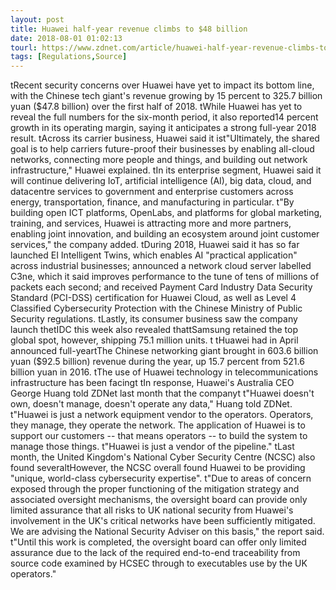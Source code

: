 ```yaml
---
layout: post
title: Huawei half-year revenue climbs to $48 billion
date: 2018-08-01 01:02:13
tourl: https://www.zdnet.com/article/huawei-half-year-revenue-climbs-to-48-billion/
tags: [Regulations,Source]
---
```

 tRecent security concerns over Huawei have yet to impact its bottom line, with the Chinese tech giant's revenue growing by 15 percent to 325.7 billion yuan ($47.8 billion) over the first half of 2018. tWhile Huawei has yet to reveal the full numbers for the six-month period, it also reported14 percent growth in its operating margin, saying it anticipates a strong full-year 2018 result. tAcross its carrier business, Huawei said it ist"Ultimately, the shared goal is to help carriers future-proof their businesses by enabling all-cloud networks, connecting more people and things, and building out network infrastructure," Huawei explained. tIn its enterprise segment, Huawei said it will continue delivering IoT, artificial intelligence (AI), big data, cloud, and datacentre services to government and enterprise customers across energy, transportation, finance, and manufacturing in particular. t"By building open ICT platforms, OpenLabs, and platforms for global marketing, training, and services, Huawei is attracting more and more partners, enabling joint innovation, and building an ecosystem around joint customer services," the company added. tDuring 2018, Huawei said it has so far launched EI Intelligent Twins, which enables AI "practical application" across industrial businesses; announced a network cloud server labelled C3ne, which it said improves performance to the tune of tens of millions of packets each second; and received Payment Card Industry Data Security Standard (PCI-DSS) certification for Huawei Cloud, as well as Level 4 Classified Cybersecurity Protection with the Chinese Ministry of Public Security regulations. tLastly, its consumer business saw the company launch thetIDC this week also revealed thattSamsung retained the top global spot, however, shipping 75.1 million units. t tHuawei had in April announced full-yeartThe Chinese networking giant brought in 603.6 billion yuan ($92.5 billion) revenue during the year, up 15.7 percent from 521.6 billion yuan in 2016. tThe use of Huawei technology in telecommunications infrastructure has been facingt tIn response, Huawei's Australia CEO George Huang told ZDNet last month that the companyt t"Huawei doesn't own, doesn't manage, doesn't operate any data," Huang told ZDNet. t"Huawei is just a network equipment vendor to the operators. Operators, they manage, they operate the network. The application of Huawei is to support our customers -- that means operators -- to build the system to manage those things. t"Huawei is just a vendor of the pipeline." tLast month, the United Kingdom's National Cyber Security Centre (NCSC) also found severaltHowever, the NCSC overall found Huawei to be providing "unique, world-class cybersecurity expertise". t"Due to areas of concern exposed through the proper functioning of the mitigation strategy and associated oversight mechanisms, the oversight board can provide only limited assurance that all risks to UK national security from Huawei's involvement in the UK's critical networks have been sufficiently mitigated. We are advising the National Security Adviser on this basis," the report said. t"Until this work is completed, the oversight board can offer only limited assurance due to the lack of the required end-to-end traceability from source code examined by HCSEC through to executables use by the UK operators."